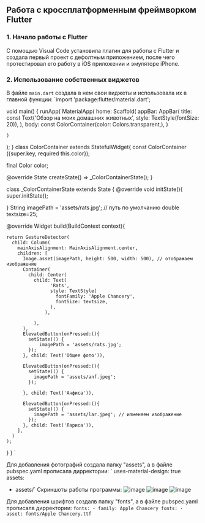 ## Работа с кроссплатформенным фреймворком Flutter
### 1. Начало работы с Flutter
С помощью Visual Code установила плагин для работы с Flutter и создала первый проект с дефолтным приложением, после чего протестировал его работу в iOS приложении и эмуляторе iPhone.
### 2. Использование собственных виджетов
В файле `main.dart` создала в нем свои виджеты и использовала их в главной функции:
`import 'package:flutter/material.dart';

void main() {
  runApp(
      MaterialApp( 
      home: Scaffold(
        appBar: AppBar(
          title: const Text('Обзор на моих домашних животных', style: TextStyle(fontSize: 20)),
        ),
        body: 
          const ColorContainer(color: Colors.transparent,),
      )
      
    )
  );
}
class ColorContainer extends StatefulWidget{
   const ColorContainer ({super.key, required this.color});
  
   final Color color;

  @override
  State<ColorContainer> createState() => _ColorContainerState();
}

class _ColorContainerState extends State<ColorContainer> {
@override
  void initState(){
    super.initState();
    
  }
  String imagePath = 'assets/rats.jpg'; // путь по умолчанию
  double textsize=25;

  @override
  Widget build(BuildContext context){

    return GestureDetector(
      child: Column(
        mainAxisAlignment: MainAxisAlignment.center,
        children: [
          Image.asset(imagePath, height: 500, width: 500), // отображаем изображение
          Container(
            child: Center(
              child: Text(
                    'Rats',
                    style: TextStyle(
                      fontFamily: 'Apple Chancery', 
                      fontSize: textsize,
                    ),
                  ),

              ),
          ),
          ElevatedButton(onPressed:(){
            setState(() {
                imagePath = 'assets/rats.jpg';
            });
          }, child: Text('Общее фото')),
         
          ElevatedButton(onPressed:(){
            setState(() {
              imagePath = 'assets/anf.jpeg';
            });

          }, child: Text('Анфиса')),
          
          ElevatedButton(onPressed:(){
            setState(() {
              imagePath = 'assets/lar.jpeg'; // изменяем изображение
            });
          }, child: Text('Лариса')),
        ],
      )
    );
  }
}
`

Для добавления фотографий создала папку "assets", а в файле pubspec.yaml прописала дирректории:
 ` uses-material-design: true
  assets:
  - assets/`
Скриншоты работы программы:
    ![image](https://github.com/user-attachments/assets/fa941e26-65b2-48a7-9285-6652e3a0f664)
    ![image](https://github.com/user-attachments/assets/8e16346f-0429-4d17-aa8a-7387efc0d185)
    ![image](https://github.com/user-attachments/assets/a0942e2f-8aad-4e79-8cdf-6922dae83991)

Для добавления шрифтов создалв папку "fonts", а в файле pubspec.yaml прописалв дирректории:
`fonts:
    - family: Apple Chancery
      fonts:
        - asset: fonts/Apple Chancery.ttf`








